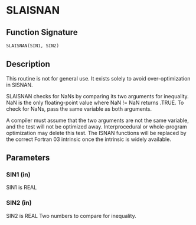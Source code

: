 # SLAISNAN

## Function Signature

```fortran
SLAISNAN(SIN1, SIN2)
```

## Description


 This routine is not for general use.  It exists solely to avoid
 over-optimization in SISNAN.

 SLAISNAN checks for NaNs by comparing its two arguments for
 inequality.  NaN is the only floating-point value where NaN != NaN
 returns .TRUE.  To check for NaNs, pass the same variable as both
 arguments.

 A compiler must assume that the two arguments are
 not the same variable, and the test will not be optimized away.
 Interprocedural or whole-program optimization may delete this
 test.  The ISNAN functions will be replaced by the correct
 Fortran 03 intrinsic once the intrinsic is widely available.

## Parameters

### SIN1 (in)

SIN1 is REAL

### SIN2 (in)

SIN2 is REAL Two numbers to compare for inequality.

